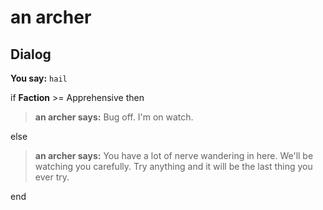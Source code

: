 # an archer


## Dialog

**You say:** `hail`



if **Faction** >= Apprehensive then



>**an archer says:** Bug off.  I'm on watch.


else



>**an archer says:** You have a lot of nerve wandering in here.  We'll be watching you carefully.  Try anything and it will be the last thing you ever try.

end